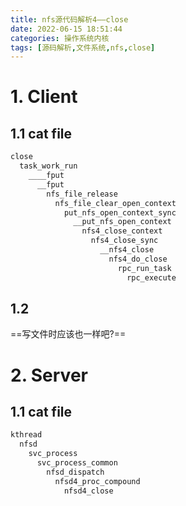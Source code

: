 ```yaml
---
title: nfs源代码解析4——close
date: 2022-06-15 18:51:44
categories: 操作系统内核
tags: [源码解析,文件系统,nfs,close]
---
```


# 1. Client

## 1.1 cat file

```c
close
  task_work_run
    ____fput
      __fput
        nfs_file_release
          nfs_file_clear_open_context
            put_nfs_open_context_sync
              __put_nfs_open_context
                nfs4_close_context
                  nfs4_close_sync
                    __nfs4_close
                      nfs4_do_close
                        rpc_run_task
                          rpc_execute
```

## 1.2 

==写文件时应该也一样吧?==

# 2. Server

## 1.1 cat file

```c
kthread
  nfsd
    svc_process
      svc_process_common
        nfsd_dispatch
          nfsd4_proc_compound
            nfsd4_close
```

